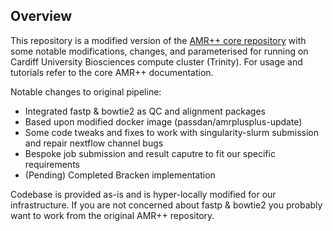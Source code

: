 Overview
--------
This repository is a modified version of the [AMR++ core repository](https://github.com/Microbial-Ecology-Group/AMRplusplus) with some notable modifications, changes, and parameterised for running on Cardiff University Biosciences compute cluster (Trinity). For usage and tutorials refer to the core AMR++ documentation.

Notable changes to original pipeline:
- Integrated fastp & bowtie2 as QC and alignment packages
- Based upon modified docker image (passdan/amrplusplus-update)
- Some code tweaks and fixes to work with singularity-slurm submission and repair nextflow channel bugs 
- Bespoke job submission and result caputre to fit our specific requirements
- (Pending) Completed Bracken implementation

Codebase is provided as-is and is hyper-locally modified for our infrastructure. If you are not concerned about fastp & bowtie2 you probably want to work from the original AMR++ repository. 


